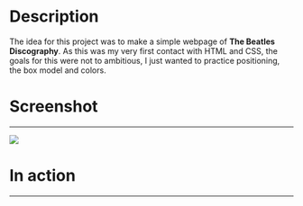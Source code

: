 # Description

The idea for this project was to make a simple webpage of **The Beatles Discography**.
As this was my very first contact with HTML and CSS, the goals for this were not to ambitious, I just wanted to practice positioning, the box model and colors. 

# Screenshot
---
![](WebJourney-FrontEnd-/HTML+CSS/1stProject/images/beatlesacores.png)
# In action
---
